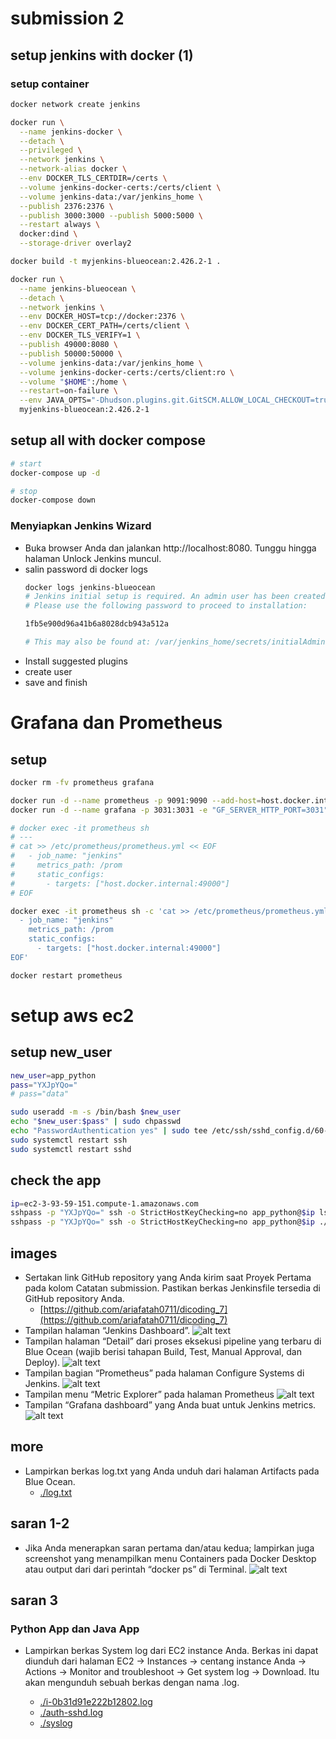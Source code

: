 # submission 2
## setup jenkins with docker (1)
### setup container
```bash
docker network create jenkins

docker run \
  --name jenkins-docker \
  --detach \
  --privileged \
  --network jenkins \
  --network-alias docker \
  --env DOCKER_TLS_CERTDIR=/certs \
  --volume jenkins-docker-certs:/certs/client \
  --volume jenkins-data:/var/jenkins_home \
  --publish 2376:2376 \
  --publish 3000:3000 --publish 5000:5000 \
  --restart always \
  docker:dind \
  --storage-driver overlay2

docker build -t myjenkins-blueocean:2.426.2-1 .

docker run \
  --name jenkins-blueocean \
  --detach \
  --network jenkins \
  --env DOCKER_HOST=tcp://docker:2376 \
  --env DOCKER_CERT_PATH=/certs/client \
  --env DOCKER_TLS_VERIFY=1 \
  --publish 49000:8080 \
  --publish 50000:50000 \
  --volume jenkins-data:/var/jenkins_home \
  --volume jenkins-docker-certs:/certs/client:ro \
  --volume "$HOME":/home \
  --restart=on-failure \
  --env JAVA_OPTS="-Dhudson.plugins.git.GitSCM.ALLOW_LOCAL_CHECKOUT=true" \
  myjenkins-blueocean:2.426.2-1 
```

## setup all with docker compose
```bash
# start
docker-compose up -d

# stop
docker-compose down
```

### Menyiapkan Jenkins Wizard
- Buka browser Anda dan jalankan http://localhost:8080. Tunggu hingga halaman Unlock Jenkins muncul.
- salin password di docker logs
  ```bash
  docker logs jenkins-blueocean
  # Jenkins initial setup is required. An admin user has been created and a password generated.
  # Please use the following password to proceed to installation:
  
  1fb5e900d96a41b6a8028dcb943a512a

  # This may also be found at: /var/jenkins_home/secrets/initialAdminPassword
  ```
- Install suggested plugins
- create user
- save and finish

# Grafana dan Prometheus
## setup
```bash
docker rm -fv prometheus grafana

docker run -d --name prometheus -p 9091:9090 --add-host=host.docker.internal:host-gateway prom/prometheus
docker run -d --name grafana -p 3031:3031 -e "GF_SERVER_HTTP_PORT=3031" --add-host=host.docker.internal:host-gateway grafana/grafana

# docker exec -it prometheus sh
# ---
# cat >> /etc/prometheus/prometheus.yml << EOF
#   - job_name: "jenkins"                                                        
#     metrics_path: /prom                                             
#     static_configs:                                                            
#       - targets: ["host.docker.internal:49000"]
# EOF

docker exec -it prometheus sh -c 'cat >> /etc/prometheus/prometheus.yml << EOF
  - job_name: "jenkins"
    metrics_path: /prom
    static_configs:
      - targets: ["host.docker.internal:49000"]
EOF'

docker restart prometheus
```

# setup aws ec2
## setup new_user
```bash
new_user=app_python
pass="YXJpYQo="
# pass="data"

sudo useradd -m -s /bin/bash $new_user
echo "$new_user:$pass" | sudo chpasswd
echo "PasswordAuthentication yes" | sudo tee /etc/ssh/sshd_config.d/60-cloudimg-settings.conf
sudo systemctl restart ssh
sudo systemctl restart sshd
```

## check the app
```bash
ip=ec2-3-93-59-151.compute-1.amazonaws.com
sshpass -p "YXJpYQo=" ssh -o StrictHostKeyChecking=no app_python@$ip ls
sshpass -p "YXJpYQo=" ssh -o StrictHostKeyChecking=no app_python@$ip ./add2vals 5 10
```

## images
- Sertakan link GitHub repository yang Anda kirim saat Proyek Pertama pada kolom Catatan submission. Pastikan berkas Jenkinsfile tersedia di GitHub repository Anda.
  - [https://github.com/ariafatah0711/dicoding_7](https://github.com/ariafatah0711/dicoding_7)
- Tampilan halaman “Jenkins Dashboard”.
  ![alt text](docs/images/image.png)
- Tampilan halaman “Detail” dari proses eksekusi pipeline yang terbaru di Blue Ocean (wajib berisi tahapan Build, Test, Manual Approval, dan Deploy).
  ![alt text](docs/images/image-1.png)
- Tampilan bagian “Prometheus” pada halaman Configure Systems di Jenkins.
  ![alt text](docs/images/image-2.png)
- Tampilan menu “Metric Explorer” pada halaman Prometheus
  ![alt text](docs/images/image-3.png)
- Tampilan “Grafana dashboard” yang Anda buat untuk Jenkins metrics.
  ![alt text](docs/images/image-4.png)

## more
- Lampirkan berkas log.txt yang Anda unduh dari halaman Artifacts pada Blue Ocean.
  - [./log.txt](./log.txt)

## saran 1-2
- Jika Anda menerapkan saran pertama dan/atau kedua; lampirkan juga screenshot yang menampilkan menu Containers pada Docker Desktop atau output dari dari perintah “docker ps” di Terminal.
  ![alt text](docs/images/image-5.png)

## saran 3
### Python App dan Java App
- Lampirkan berkas System log dari EC2 instance Anda. Berkas ini dapat diunduh dari halaman EC2 -> Instances -> centang instance Anda -> Actions -> Monitor and troubleshoot -> Get system log -> Download. Itu akan mengunduh sebuah berkas dengan nama <instanceID>.log.
  - [./i-0b31d91e222b12802.log](./i-0b31d91e222b12802.log)
  - [./auth-sshd.log](./auth-sshd.log)
  - [./syslog](./syslog)